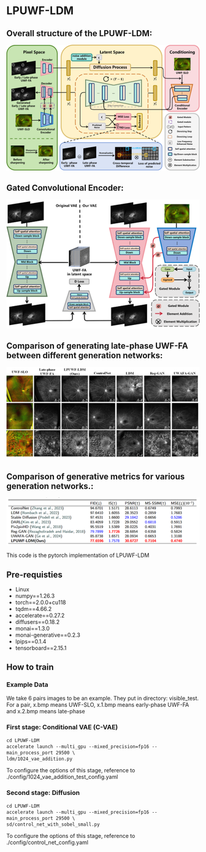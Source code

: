 # **LPUWF-LDM**

## Overall structure of the LPUWF-LDM:
![model](imgs/Model.png)

## Gated Convolutional Encoder:
![Strategy](imgs/VAE.png)

## Comparison of generating late-phase UWF-FA between different generation networks:
![renderings](imgs/compare.png)

## Comparison of generative metrics for various generation networks.:
![renderings](imgs/table.png)

This code is the pytorch implementation of LPUWF-LDM
## Pre-requisties
- Linux
- numpy==1.26.3
- torch==2.0.0+cu118
- tqdm==4.66.2
- accelerate==0.27.2
- diffusers==0.18.2
- monai==1.3.0
- monai-generative==0.2.3
- lpips==0.1.4
- tensorboard==2.15.1

## How to train
### Example Data
We take 6 pairs images to be an example. They put in directory: visible_test. For a pair, x.bmp means UWF-SLO, x.1.bmp means early-phase UWF-FA and x.2.bmp means late-phase
### First stage: Conditional VAE (C-VAE)
```
cd LPUWF-LDM
accelerate launch --multi_gpu --mixed_precision=fp16 --main_process_port 29500 \
ldm/1024_vae_addition.py
```
To configure the options of this stage, reference to ./config/1024_vae_addition_test_config.yaml

### Second stage: Diffusion 
```
cd LPUWF-LDM
accelerate launch --multi_gpu --mixed_precision=fp16 --main_process_port 29500 \
sd/control_net_with_sobel_small.py
```
To configure the options of this stage, reference to ./config/control_net_config.yaml
